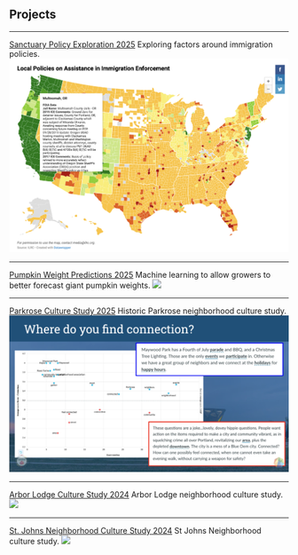 ## Projects

---

[Sanctuary Policy Exploration 2025](pages/sanctuary_policies.md)
Exploring factors around immigration policies.
<img src="images/SanctuaryPlaceholder.png?raw=true"/>

---

[Pumpkin Weight Predictions 2025](/pdf/Pumpkins.pdf)
Machine learning to allow growers to better forecast giant pumpkin weights.
<img src="images/Pumpkins.png?raw=true"/>

---

[Parkrose Culture Study 2025](/pdf/Parkrose_2025_Deck.pdf)
Historic Parkrose neighborhood culture study. 
<img src="images/parkrose_thumb.png?raw=true"/>

---
[Arbor Lodge Culture Study 2024](/pdf/ALNA.pdf)
Arbor Lodge neighborhood culture study. 
<img src="images/ALNA_thumb.png?raw=true"/>

---
[St. Johns Neighborhood Culture Study 2024](/pdf/SJNA_2024_April.pdf)
St Johns Neighborhood culture study. 
<img src="images/SJNA_thumb.png?raw=true"/>
